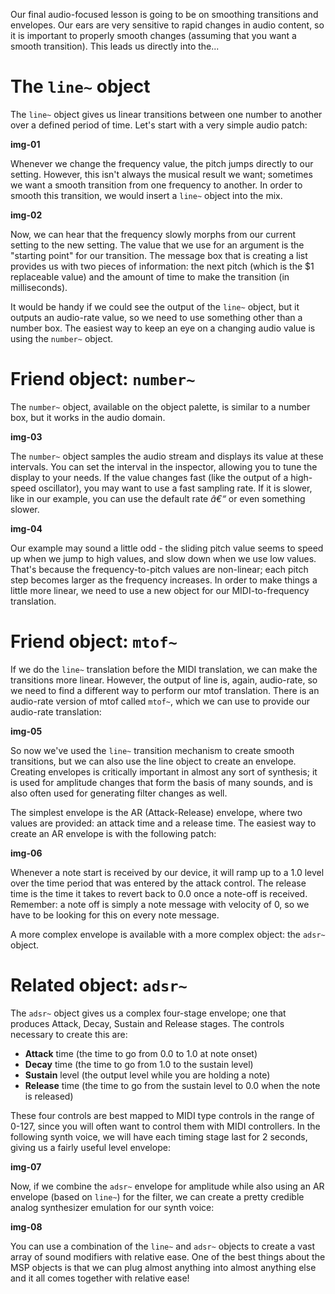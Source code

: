 Our final audio-focused lesson is going to be on smoothing transitions and envelopes. Our ears are very sensitive to rapid changes in audio content, so it is important to properly smooth changes (assuming that you want a smooth transition). This leads us directly into the...

# The `line~` object
The `line~` object gives us linear transitions between one number to another over a defined period of time. Let's start with a very simple audio patch:

**img-01**

Whenever we change the frequency value, the pitch jumps directly to our setting. However, this isn't always the musical result we want; sometimes we want a smooth transition from one frequency to another. In order to smooth this transition, we would insert a `line~` object into the mix.

**img-02**

Now, we can hear that the frequency slowly morphs from our current setting to the new setting. The value that we use for an argument is the "starting point" for our transition. The message box that is creating a list provides us with two pieces of information: the next pitch (which is the $1 replaceable value) and the amount of time to make the transition (in milliseconds).

It would be handy if we could see the output of the `line~` object, but it outputs an audio-rate value, so we need to use something other than a number box. The easiest way to keep an eye on a changing audio value is using the `number~` object.

# Friend object: `number~`
The `number~` object, available on the object palette, is similar to a number box, but it works in the audio domain.

**img-03**

The `number~` object samples the audio stream and displays its value at these intervals. You can set the interval in the inspector, allowing you to tune the display to your needs. If the value changes fast (like the output of a high-speed oscillator), you may want to use a fast sampling rate. If it is slower, like in our example, you can use the default rate *â€“* or even something slower.

**img-04**

Our example may sound a little odd - the sliding pitch value seems to speed up when we jump to high values, and slow down when we use low values. That's because the frequency-to-pitch values are non-linear; each pitch step becomes larger as the frequency increases. In order to make things a little more linear, we need to use a new object for our MIDI-to-frequency translation.

# Friend object: `mtof~`
If we do the `line~` translation before the MIDI translation, we can make the transitions more linear. However, the output of line is, again, audio-rate, so we need to find a different way to perform our mtof translation. There is an audio-rate version of mtof called `mtof~`, which we can use to provide our audio-rate translation:

**img-05**

So now we've used the `line~` transition mechanism to create smooth transitions, but we can also use the line object to create an envelope. Creating envelopes is critically important in almost any sort of synthesis; it is used for amplitude changes that form the basis of many sounds, and is also often used for generating filter changes as well.

The simplest envelope is the AR (Attack-Release) envelope, where two values are provided: an attack time and a release time. The easiest way to create an AR envelope is with the following patch:

**img-06**

Whenever a note start is received by our device, it will ramp up to a 1.0 level over the time period that was entered by the attack control. The release time is the time it takes to revert back to 0.0 once a note-off is received. Remember: a note off is simply a note message with velocity of 0, so we have to be looking for this on every note message.

A more complex envelope is available with a more complex object: the `adsr~` object.

# Related object: `adsr~`
The `adsr~` object gives us a complex four-stage envelope; one that produces Attack, Decay, Sustain and Release stages. The controls necessary to create this are:

- **Attack** time (the time to go from 0.0 to 1.0 at note onset)
- **Decay** time (the time to go from 1.0 to the sustain level)
- **Sustain** level (the output level while you are holding a note)
- **Release** time (the time to go from the sustain level to 0.0 when the note is released)

These four controls are best mapped to MIDI type controls in the range of 0-127, since you will often want to control them with MIDI controllers. In the following synth voice, we will have each timing stage last for 2 seconds, giving us a fairly useful level envelope:

**img-07**

Now, if we combine the `adsr~` envelope for amplitude while also using an AR envelope (based on `line~`) for the filter, we can create a pretty credible analog synthesizer emulation for our synth voice:

**img-08**

You can use a combination of the `line~` and `adsr~` objects to create a vast array of sound modifiers with relative ease. One of the best things about the MSP objects is that we can plug almost anything into almost anything else and it all comes together with relative ease!
